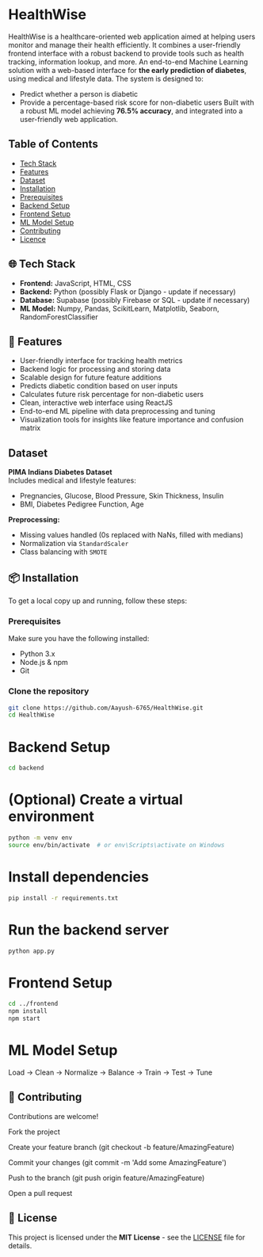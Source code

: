 # HealthWise

HealthWise is a healthcare-oriented web application aimed at helping users monitor and manage their health efficiently. It combines a user-friendly frontend interface with a robust backend to provide tools such as health tracking, information lookup, and more.
An end-to-end Machine Learning solution with a web-based interface for **the early prediction of diabetes**, using medical and lifestyle data.
 The system is designed to:
- Predict whether a person is diabetic
- Provide a percentage-based risk score for non-diabetic users
Built with a robust ML model achieving **76.5% accuracy**, and integrated into a user-friendly web application.

## Table of Contents

- [Tech Stack](#techstack)
- [Features](#features)
- [Dataset](#dataset)
- [Installation](#installation)
- [Prerequisites](#prerequisites)
- [Backend Setup](#backendsetup)
- [Frontend Setup](#frontendsetup)
- [ML Model Setup](#mlmodelsetup)
- [Contributing](#contributing)
- [Licence](#licence)

 ## 🌐 Tech Stack

- **Frontend:** JavaScript, HTML, CSS
- **Backend:** Python (possibly Flask or Django - update if necessary)
- **Database:** Supabase (possibly Firebase or SQL - update if necessary)
- **ML Model:** Numpy, Pandas, ScikitLearn, Matplotlib, Seaborn, RandomForestClassifier

## 🚀 Features

- User-friendly interface for tracking health metrics
- Backend logic for processing and storing data
- Scalable design for future feature additions
- Predicts diabetic condition based on user inputs
- Calculates future risk percentage for non-diabetic users
- Clean, interactive web interface using ReactJS
- End-to-end ML pipeline with data preprocessing and tuning
- Visualization tools for insights like feature importance and confusion matrix

## Dataset

**PIMA Indians Diabetes Dataset**  
Includes medical and lifestyle features:
- Pregnancies, Glucose, Blood Pressure, Skin Thickness, Insulin  
- BMI, Diabetes Pedigree Function, Age  

**Preprocessing:**
- Missing values handled (0s replaced with NaNs, filled with medians)
- Normalization via `StandardScaler`
- Class balancing with `SMOTE`

## 📦 Installation

To get a local copy up and running, follow these steps:

### Prerequisites

Make sure you have the following installed:
- Python 3.x
- Node.js & npm
- Git

### Clone the repository

```bash
git clone https://github.com/Aayush-6765/HealthWise.git
cd HealthWise
```

# Backend Setup

```bash
cd backend
```

# (Optional) Create a virtual environment

```bash
python -m venv env
source env/bin/activate  # or env\Scripts\activate on Windows
```

# Install dependencies
```bash
pip install -r requirements.txt
```
# Run the backend server

```bash
python app.py
```

# Frontend Setup

```bash
cd ../frontend
npm install
npm start
```

# ML Model Setup

Load → Clean → Normalize → Balance → Train → Test → Tune


## 🤝 Contributing
Contributions are welcome!

Fork the project

Create your feature branch (git checkout -b feature/AmazingFeature)

Commit your changes (git commit -m 'Add some AmazingFeature')

Push to the branch (git push origin feature/AmazingFeature)

Open a pull request

## 📄 License

This project is licensed under the **MIT License** - see the [LICENSE](./LICENSE) file for details.